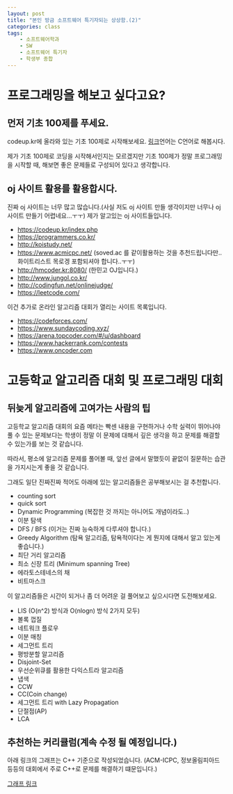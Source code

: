 ```yaml
---
layout: post
title: "본인 방금 소프트웨어 특기자되는 상상함.(2)"
categories: class
tags:
    - 소프트웨어학과
    - SW
    - 소프트웨어 특기자
    - 학생부 종합
--- 
```

# 프로그래밍을 해보고 싶다고요?

## 먼저 기초 100제를 푸세요.

codeup.kr에 올라와 있는 기초 100제로 시작해보세요. <a href ="https://codeup.kr/problemsetsol.php?psid=23">링크</a>언어는 C언어로 해봅시다.

제가 기초 100제로 코딩을 시작해서인지는 모르겠지만 기초 100제가 정말 프로그래밍을 시작할 때, 해보면 좋은 문제들로 구성되어 있다고 생각합니다. 

## oj 사이트 활용를 활용합시다.

진짜 oj 사이트는 너무 많고 많습니다.(사실 저도 oj 사이트 만들 생각이지만 너무나 oj 사이트 만들기 어렵네요...ㅜㅜ) 제가 알고있는 oj 사이트들입니다.

- https://codeup.kr/index.php
- https://programmers.co.kr/
- http://koistudy.net/
- https://www.acmicpc.net/ (soved.ac 를 같이활용하는 것을 추천드립니다만..화이트리스트 목로겡 포함되셔야 합니다..ㅜㅜ)
- http://hmcoder.kr:8080/ (한민고 OJ입니다.)
- http://www.jungol.co.kr/
- http://codingfun.net/onlinejudge/
- https://leetcode.com/


이건 추가로 온라인 알고리즘 대회가 열리는 사이트 목록입니다.
- https://codeforces.com/
- https://www.sundaycoding.xyz/
- https://arena.topcoder.com/#/u/dashboard
- https://www.hackerrank.com/contests
- https://www.oncoder.com

# 고등학교 알고리즘 대회 및 프로그래밍 대회

## 뒤늦게 알고리즘에 고여가는 사람의 팁

고등학교 알고리즘 대회의 요즘 메타는 빡센 내용을 구현하거나 수학 실력이 뛰어나야 풀 수 있는 문제보다는
학생이 정말 이 문제에 대해서 깊은 생각을 하고 문제를 해결할 수 있는가를 보는 것 같습니다.

따라서, 평소에 알고리즘 문제를 풀어볼 때, 앞선 글에서 말했듯이 끝없이 질문하는 습관을 가지시는게 좋을 것 같습니다.

그래도 일단 진짜진짜 적어도 아래에 있는 알고리즘들은 공부해보시는 걸 추천합니다.

- counting sort
- quick sort
- Dynamic Programming (복잡한 것 까지는 아니어도 개념이라도..)
- 이분 탐색
- DFS / BFS (이거는 진짜 능숙하게 다루셔야 합니다.)
- Greedy Algorithm (탐욕 알고리즘, 탐욕적이다는 게 뭔지에 대해서 알고 있는게 좋습니다.)
- 최단 거리 알고리즘
- 최소 신장 트리 (Minimum spanning Tree)
- 에라토스테네스의 채
- 비트마스크

이 알고리즘들은 시간이 되거나 좀 더 어려운 걸 풀어보고 싶으시다면 도전해보세요.

- LIS (O(n^2) 방식과 O(nlogn) 방식 2가지 모두)
- 볼록 껍질
- 네트워크 플로우
- 이분 매칭
- 세그먼트 트리
- 평방분할 알고리즘
- Disjoint-Set
- 우선순위큐를 활용한 다익스트라 알고리즘
- 냅색
- CCW
- CC(Coin change)
- 세그먼트 트리 with Lazy Propagation
- 단절점(AP)
- LCA

## 추천하는 커리큘럼(계속 수정 될 예정입니다.)

아래 링크의 그래프는 C++ 기준으로 작성되었습니다.
(ACM-ICPC, 정보올림피아드 등등의 대회에서 주로 C++로 문제를 해결하기 떄문입니다.)

<a href = "shinekonkim.github.io/gv/curriculum.gv.svg"> 그래프 링크 </a>